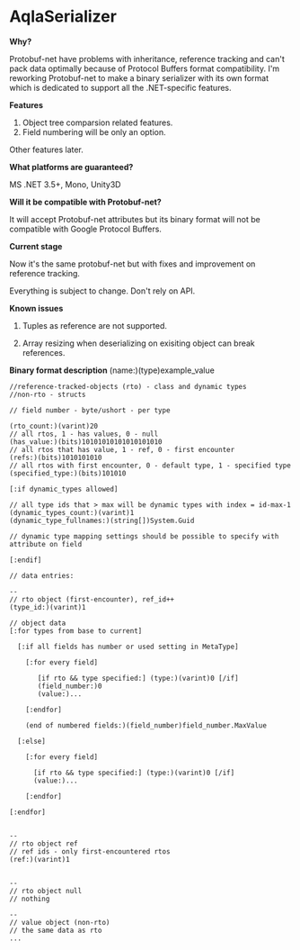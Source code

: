 AqlaSerializer
==============

<b>Why?</b>

Protobuf-net have problems with inheritance, reference tracking and can't pack data optimally because of Protocol Buffers format compatibility. I'm reworking Protobuf-net to make a binary serializer with its own format which is dedicated to support all the .NET-specific features. 

<b>Features</b>

1. Object tree comparsion related features. 
2. Field numbering will be only an option.

Other features later.

<b>What platforms are guaranteed? </b>

MS .NET 3.5+, Mono, Unity3D

<b>Will it be compatible with Protobuf-net? </b>

It will accept Protobuf-net attributes but its binary format will not be compatible with Google Protocol Buffers.

<b>Current stage</b>

Now it's the same protobuf-net but with fixes and improvement on reference tracking.

Everything is subject to change. Don't rely on API.

<b>Known issues</b>

1. Tuples as reference are not supported.

2. Array resizing when deserializing on exisiting object can break references.

<b>Binary format description</b> (name:)(type)example_value


	//reference-tracked-objects (rto) - class and dynamic types
	//non-rto - structs
	
	// field number - byte/ushort - per type
	
	(rto_count:)(varint)20
	// all rtos, 1 - has values, 0 - null
	(has_value:)(bits)10101010101010101010
	// all rtos that has value, 1 - ref, 0 - first encounter
	(refs:)(bits)1010101010
	// all rtos with first encounter, 0 - default type, 1 - specified type
	(specified_type:)(bits)101010
	
	[:if dynamic_types allowed]
	
	// all type ids that > max will be dynamic types with index = id-max-1
	(dynamic_types_count:)(varint)1
	(dynamic_type_fullnames:)(string[])System.Guid
	
	// dynamic type mapping settings should be possible to specify with attribute on field
	
	[:endif]
	
	// data entries:
	
	--
	// rto object (first-encounter), ref_id++
	(type_id:)(varint)1
	
	// object data
	[:for types from base to current]
	
	  [:if all fields has number or used setting in MetaType]
	
	    [:for every field]
	
	       [if rto && type specified:] (type:)(varint)0 [/if]
	       (field_number:)0
	       (value:)...
	
	    [:endfor]
	
	    (end of numbered fields:)(field_number)field_number.MaxValue
	
	  [:else]
	
	    [:for every field]

	      [if rto && type specified:] (type:)(varint)0 [/if]	
	      (value:)...
	
	    [:endfor]
	
	[:endfor]
	
	
	--
	// rto object ref
	// ref ids - only first-encountered rtos 
	(ref:)(varint)1
	
	
	--
	// rto object null
	// nothing
	
	--
	// value object (non-rto)
	// the same data as rto
	...
